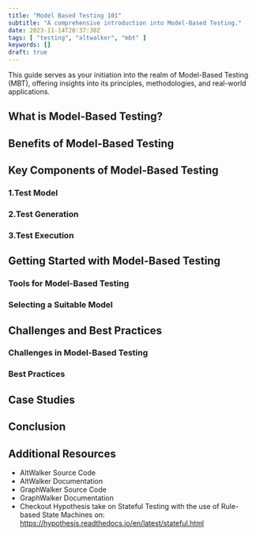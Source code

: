 ```yaml
---
title: "Model Based Testing 101"
subtitle: "A comprehensive introduction into Model-Based Testing."
date: 2023-11-14T20:37:30Z
tags: [ "testing", "altwalker", "mbt" ]
keywords: []
draft: true
---
```


This guide serves as your initiation into the realm of Model-Based Testing (MBT), offering insights into its principles, methodologies, and real-world applications.

<!--more-->

## What is Model-Based Testing?

## Benefits of Model-Based Testing

## Key Components of Model-Based Testing

### 1.Test Model

### 2.Test Generation

### 3.Test Execution

## Getting Started with Model-Based Testing

### Tools for Model-Based Testing

### Selecting a Suitable Model

## Challenges and Best Practices

### Challenges in Model-Based Testing

### Best Practices

## Case Studies

## Conclusion

## Additional Resources

* AltWalker Source Code
* AltWalker Documentation
* GraphWalker Source Code
* GraphWalker Documentation
* Checkout Hypothesis take on Stateful Testing with the use of Rule-based State Machines on: https://hypothesis.readthedocs.io/en/latest/stateful.html
